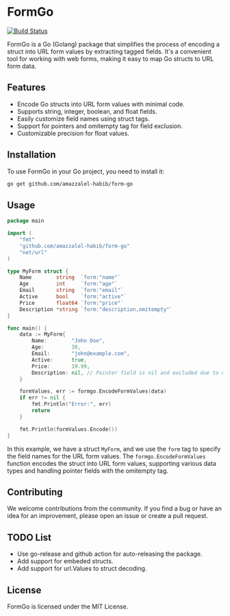 # FormGo

[![Build Status](https://app.travis-ci.com/amazzalel-habib/form-go.svg?branch=main)](https://app.travis-ci.com/amazzalel-habib/form-go)

FormGo is a Go (Golang) package that simplifies the process of encoding a struct into URL form values by extracting tagged fields. It's a convenient tool for working with web forms, making it easy to map Go structs to URL form data.

## Features

- Encode Go structs into URL form values with minimal code.
- Supports string, integer, boolean, and float fields.
- Easily customize field names using struct tags.
- Support for pointers and omitempty tag for field exclusion.
- Customizable precision for float values.

## Installation

To use FormGo in your Go project, you need to install it:

```bash
go get github.com/amazzalel-habib/form-go
```

## Usage
```go
package main

import (
	"fmt"
	"github.com/amazzalel-habib/form-go"
	"net/url"
)

type MyForm struct {
	Name        string  `form:"name"`
	Age         int     `form:"age"`
	Email       string  `form:"email"`
	Active      bool    `form:"active"`
	Price       float64 `form:"price"`
	Description *string `form:"description,omitempty"`
}

func main() {
	data := MyForm{
		Name:        "John Doe",
		Age:         30,
		Email:       "john@example.com",
		Active:      true,
		Price:       19.99,
		Description: nil, // Pointer field is nil and excluded due to omitempty tag.
	}

	formValues, err := formgo.EncodeFormValues(data)
	if err != nil {
		fmt.Println("Error:", err)
		return
	}

	fmt.Println(formValues.Encode())
}
````

In this example, we have a struct `MyForm`, and we use the `form` tag to specify the field names for the URL form values. The `formgo.EncodeFormValues` function encodes the struct into URL form values, supporting various data types and handling pointer fields with the omitempty tag.

## Contributing

We welcome contributions from the community. If you find a bug or have an idea for an improvement, please open an issue or create a pull request.

## TODO List

- Use go-release and github action for auto-releasing the package.
- Add support for embeded structs.
- Add support for url.Values to struct decoding.

## License

FormGo is licensed under the MIT License.
